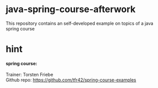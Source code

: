 # java-spring-course-afterwork
This repository contains an self-developed example on topics of a java spring course

# hint
#### spring course:
Trainer: Torsten Friebe<br>
Github repo: https://github.com/tfr42/spring-course-examples <br>
